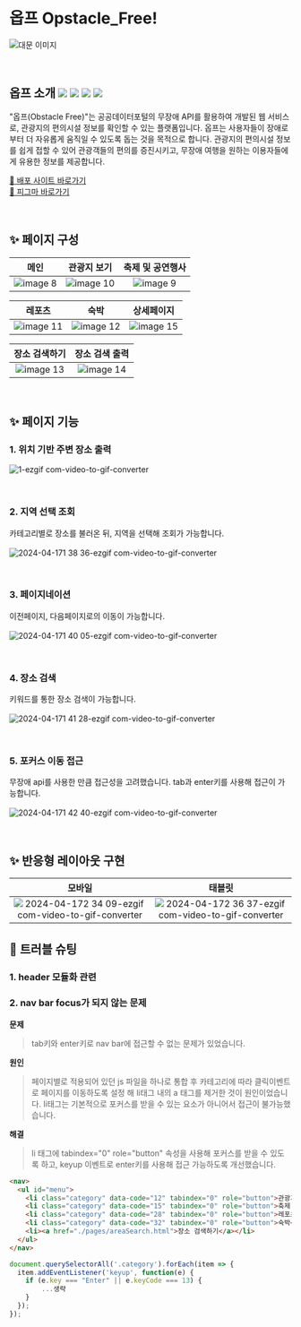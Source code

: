 # 옵프 Opstacle_Free! 
![대문 이미지](https://github.com/Sooooyeon/Obstacle_Free/assets/118328426/80623f01-faac-40a1-83b0-85ed126f51c6)

</br>

## 옵프 소개 <img src="https://img.shields.io/badge/html5-E34F26?style=for-the-badge&logo=html5&logoColor=white"/> <img src="https://img.shields.io/badge/css3-1572B6?style=for-the-badge&logo=css3&logoColor=white"/> <img src="https://img.shields.io/badge/javascript-F7DF1E?style=for-the-badge&logo=javascript&logoColor=black"> <img src="https://img.shields.io/badge/jquery-0769AD?style=for-the-badge&logo=jquery&logoColor=white">
"옵프(Obstacle Free)"는 공공데이터포털의 무장애 API를 활용하여 개발된 웹 서비스로, 관광지의 편의시설 정보를 확인할 수 있는 플랫폼입니다.
옵프는 사용자들이 장애로부터 더 자유롭게 움직일 수 있도록 돕는 것을 목적으로 합니다. 관광지의 편의시설 정보를 쉽게 접할 수 있어 관광객들의 편의를 증진시키고, 무장애 여행을 원하는 이용자들에게 유용한 정보를 제공합니다.

[🚀 배포 사이트 바로가기](https://obstacle-free.netlify.app/)</br>
[🎨 피그마 바로가기](https://www.figma.com/file/so4RlNtRDqogIencMUuyNe/%EC%98%B5%ED%94%84?type=design&node-id=0%3A1&mode=design&t=QqOmM9OjPW5jplGC-1)

</br>

## ✨ 페이지 구성
|**메인**|**관광지 보기**|**축제 및 공연행사**|
| :------------------------------------------------------------------------------------------------------------------------------------------------------: | :-------------------------------------------------------------------------------------------------------: | :-------------------------------------------------------------------------------------------------------: |
| ![image 8](https://github.com/Sooooyeon/Obstacle_Free/assets/118328426/a48b7bb5-0c68-41aa-a900-d8e974c3ef3e) | ![image 10](https://github.com/Sooooyeon/Obstacle_Free/assets/118328426/9784275b-6ea1-402f-b68c-fa41688a0a11) | ![image 9](https://github.com/Sooooyeon/Obstacle_Free/assets/118328426/77d5a39c-e859-438a-9a0f-4ab2182ae737) |

|**레포츠**|**숙박**|**상세페이지**|
| :------------------------------------------------------------------------------------------------------------------------------------------------------: | :-------------------------------------------------------------------------------------------------------: | :-------------------------------------------------------------------------------------------------------: |
| ![image 11](https://github.com/Sooooyeon/Obstacle_Free/assets/118328426/79d8910d-fe50-4f04-916b-2ffde135d2c5) | ![image 12](https://github.com/Sooooyeon/Obstacle_Free/assets/118328426/b46e8c2f-9176-4b81-b917-f475943e9d9e) | ![image 15](https://github.com/Sooooyeon/Obstacle_Free/assets/118328426/82af3219-e173-4d32-b55c-c5a7c7bb212e) |

|**장소 검색하기**|**장소 검색 출력**|
| :-------------------------------------------------------------------------------------------------------: | :-------------------------------------------------------------------------------------------------------: |
| ![image 13](https://github.com/Sooooyeon/Obstacle_Free/assets/118328426/271bbede-577e-469c-9d44-017897dd8bee) | ![image 14](https://github.com/Sooooyeon/Obstacle_Free/assets/118328426/9ac66101-adf8-4817-b5b5-b2966dc402c8) |


</br>

## ✨ 페이지 기능
### 1. 위치 기반 주변 장소 출력
![1-ezgif com-video-to-gif-converter](https://github.com/Sooooyeon/Obstacle_Free/assets/118328426/c86eb698-2df2-4bc9-a0ef-0424acb1bfc1)

</br>

### 2. 지역 선택 조회
카테고리별로 장소를 불러온 뒤, 지역을 선택해 조회가 가능합니다.</br></br>
![2024-04-171 38 36-ezgif com-video-to-gif-converter](https://github.com/Sooooyeon/Obstacle_Free/assets/118328426/44132518-0372-4f74-9778-9f7ad633de99)


</br>

### 3. 페이지네이션
이전페이지, 다음페이지로의 이동이 가능합니다.</br></br>
![2024-04-171 40 05-ezgif com-video-to-gif-converter](https://github.com/Sooooyeon/Obstacle_Free/assets/118328426/9a66b4ec-80a2-41c9-95bd-da87ab686c69)



</br>

### 4. 장소 검색
키워드를 통한 장소 검색이 가능합니다.</br></br>
![2024-04-171 41 28-ezgif com-video-to-gif-converter](https://github.com/Sooooyeon/Obstacle_Free/assets/118328426/d2403044-4ecc-4a22-995e-9e7698d93748)


</br>

### 5. 포커스 이동 접근
무장애 api를 사용한 만큼 접근성을 고려했습니다. tab과 enter키를 사용해 접근이 가능합니다.</br></br>
![2024-04-171 42 40-ezgif com-video-to-gif-converter](https://github.com/Sooooyeon/Obstacle_Free/assets/118328426/ec399d6d-d4f8-4e99-9235-d8b65838c34e)



</br>

##  ✨ 반응형 레이아웃 구현
|**모바일**|**태블릿**|
| :-------------------------------------------------------------------------------------------------------: | :-------------------------------------------------------------------------------------------------------: |
| ![2024-04-172 34 09-ezgif com-video-to-gif-converter](https://github.com/Sooooyeon/Obstacle_Free/assets/118328426/767876ec-391a-4128-ab73-14ec00b88ed9) | ![2024-04-172 36 37-ezgif com-video-to-gif-converter](https://github.com/Sooooyeon/Obstacle_Free/assets/118328426/3118f442-6b71-4d83-bd38-749e6712b02b) |



## 🎯 트러블 슈팅

### 1. header 모듈화 관련

### 2. nav bar focus가 되지 않는 문제

**문제**
> tab키와 enter키로 nav bar에 접근할 수 없는 문제가 있었습니다.

**원인**
> 페이지별로 적용되어 있던 js 파일을 하나로 통합 후 카테고리에 따라 클릭이벤트로 페이지를 이동하도록 설정 해 li태그 내의 a 태그를 제거한 것이 원인이었습니다. li태그는 기본적으로 포커스를 받을 수 있는 요소가 아니어서 접근이 불가능했습니다.

**해결**
> li 태그에 tabindex="0" role="button" 속성을 사용해 포커스를 받을 수 있도록 하고, keyup 이벤트로 enter키를 사용해 접근 가능하도록 개선했습니다.

```html
<nav>
  <ul id="menu">
    <li class="category" data-code="12" tabindex="0" role="button">관광지 보기</li>
    <li class="category" data-code="15" tabindex="0" role="button">축제 및 공연행사</li>
    <li class="category" data-code="28" tabindex="0" role="button">레포츠</li>
    <li class="category" data-code="32" tabindex="0" role="button">숙박</li>
    <li><a href="./pages/areaSearch.html">장소 검색하기</a></li>
  </ul>
</nav>
```

```js
document.querySelectorAll('.category').forEach(item => {
  item.addEventListener('keyup', function(e) {
    if (e.key === "Enter" || e.keyCode === 13) {
        ...생략
    }
  });
});
```